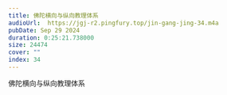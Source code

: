 ```yaml
---
title: 佛陀横向与纵向教理体系
audioUrl:  https://jgj-r2.pingfury.top/jin-gang-jing-34.m4a
pubDate: Sep 29 2024
duration: 0:25:21.738000
size: 24474
cover: ""
index: 34
---
```

佛陀横向与纵向教理体系